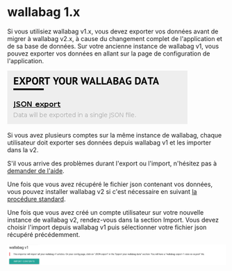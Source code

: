 # wallabag 1.x

Si vous utilisiez wallabag v1.x, vous devez exporter vos données avant
de migrer à wallabag v2.x, à cause du changement complet de
l'application et de sa base de données. Sur votre ancienne instance de
wallabag v1, vous pouvez exporter vos données en allant sur la page de
configuration de l'application.

![Export depuis wallabag v1](../../../img/user/export_v1.png)

Si vous avez plusieurs comptes sur la même instance de wallabag, chaque
utilisateur doit exporter ses données depuis wallabag v1 et les importer
dans la v2.

S'il vous arrive des problèmes durant l'export ou l'import, n'hésitez
pas à [demander de l'aide](http://gitter.im/wallabag/wallabag).

Une fois que vous avez récupéré le fichier json contenant vos données,
vous pouvez installer wallabag v2 si c'est nécessaire en suivant [la
procédure
standard](../../admin/installation/).

Une fois que vous avez créé un compte utilisateur sur votre nouvelle
instance de wallabag v2, rendez-vous dans la section Import. Vous devez
choisir l'import depuis wallabag v1 puis sélectionner votre fichier json
récupéré précédemment.

![Import depuis wallabag v1](../../../img/user/import_wallabagv1.png)
